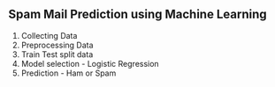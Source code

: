 ## Spam Mail Prediction using Machine Learning

1. Collecting Data
2. Preprocessing Data
3. Train Test split data
4. Model selection - Logistic Regression
5. Prediction - Ham or Spam
